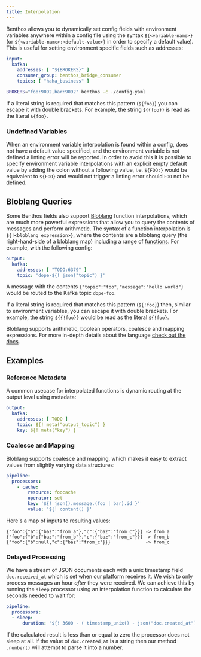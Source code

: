 ```yaml
---
title: Interpolation
---
```


Benthos allows you to dynamically set config fields with environment variables anywhere within a config file using the syntax `${<variable-name>}` (or `${<variable-name>:<default-value>}` in order to specify a default value). This is useful for setting environment specific fields such as addresses:

```yaml
input:
  kafka:
    addresses: [ "${BROKERS}" ]
    consumer_group: benthos_bridge_consumer
    topics: [ "haha_business" ]
```

```sh
BROKERS="foo:9092,bar:9092" benthos -c ./config.yaml
```

If a literal string is required that matches this pattern (`${foo}`) you can escape it with double brackets. For example, the string `${{foo}}` is read as the literal `${foo}`.

### Undefined Variables

When an environment variable interpolation is found within a config, does not have a default value specified, and the environment variable is not defined a linting error will be reported. In order to avoid this it is possible to specify environment variable interpolations with an explicit empty default value by adding the colon without a following value, i.e. `${FOO:}` would be equivalent to `${FOO}` and would not trigger a linting error should `FOO` not be defined.

## Bloblang Queries

Some Benthos fields also support [Bloblang][bloblang] function interpolations, which are much more powerful expressions that allow you to query the contents of messages and perform arithmetic. The syntax of a function interpolation is `${!<bloblang expression>}`, where the contents are a bloblang query (the right-hand-side of a bloblang map) including a range of [functions][bloblang_functions]. For example, with the following config:

```yaml
output:
  kafka:
    addresses: [ "TODO:6379" ]
    topic: 'dope-${! json("topic") }'
```

A message with the contents `{"topic":"foo","message":"hello world"}` would be routed to the Kafka topic `dope-foo`.

If a literal string is required that matches this pattern (`${!foo}`) then, similar to environment variables, you can escape it with double brackets. For example, the string `${{!foo}}` would be read as the literal `${!foo}`.

Bloblang supports arithmetic, boolean operators, coalesce and mapping expressions. For more in-depth details about the language [check out the docs][bloblang].

## Examples

### Reference Metadata

A common usecase for interpolated functions is dynamic routing at the output level using metadata:

```yaml
output:
  kafka:
    addresses: [ TODO ]
    topic: ${! meta("output_topic") }
    key: ${! meta("key") }
```

### Coalesce and Mapping

Bloblang supports coalesce and mapping, which makes it easy to extract values from slightly varying data structures:

```yaml
pipeline:
  processors:
    - cache:
        resource: foocache
        operator: set
        key: '${! json().message.(foo | bar).id }'
        value: '${! content() }'
```

Here's a map of inputs to resulting values:

```
{"foo":{"a":{"baz":"from_a"},"c":{"baz":"from_c"}}} -> from_a
{"foo":{"b":{"baz":"from_b"},"c":{"baz":"from_c"}}} -> from_b
{"foo":{"b":null,"c":{"baz":"from_c"}}}             -> from_c
```

### Delayed Processing

We have a stream of JSON documents each with a unix timestamp field `doc.received_at` which is set when our platform receives it. We wish to only process messages an hour _after_ they were received. We can achieve this by running the `sleep` processor using an interpolation function to calculate the seconds needed to wait for:

```yaml
pipeline:
  processors:
  - sleep:
      duration: '${! 3600 - ( timestamp_unix() - json("doc.created_at").number() ) }s'
```

If the calculated result is less than or equal to zero the processor does not sleep at all. If the value of `doc.created_at` is a string then our method `.number()` will attempt to parse it into a number.

[error_handling]: /docs/configuration/error_handling
[field_paths]: /docs/configuration/field_paths
[meta_proc]: /docs/components/processors/metadata
[bloblang]: /docs/guides/bloblang/about
[bloblang_functions]: /docs/guides/bloblang/about#functions